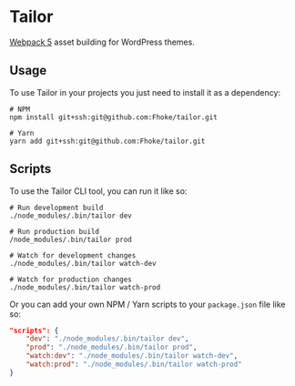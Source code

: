 # Tailor

[Webpack 5](https://webpack.js.org/) asset building for WordPress themes.

## Usage

To use Tailor in your projects you just need to install it as a dependency:

```shell
# NPM
npm install git+ssh:git@github.com:Fhoke/tailor.git

# Yarn
yarn add git+ssh:git@github.com:Fhoke/tailor.git
```

## Scripts

To use the Tailor CLI tool, you can run it like so:

```shell
# Run development build
./node_modules/.bin/tailor dev

# Run production build
/node_modules/.bin/tailor prod

# Watch for development changes
./node_modules/.bin/tailor watch-dev

# Watch for production changes
./node_modules/.bin/tailor watch-prod
```

Or you can add your own NPM / Yarn scripts to your `package.json` file like so:

```json
"scripts": {
    "dev": "./node_modules/.bin/tailor dev",
    "prod": "./node_modules/.bin/tailor prod",
    "watch:dev": "./node_modules/.bin/tailor watch-dev",
    "watch:prod": "./node_modules/.bin/tailor watch-prod"
}
```
